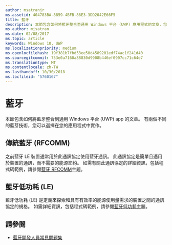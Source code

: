 ```yaml
---
author: msatranjr
ms.assetid: 404783BA-8859-4BFB-86E3-3DD2042E66F5
title: 藍牙
description: 本節包含如何將藍牙整合至通用 Windows 平台 (UWP) 應用程式的文章，包括如何使用 RFCOMM、GATT 及低功耗 (LE) 廣告。
ms.author: misatran
ms.date: 02/08/2017
ms.topic: article
keywords: Windows 10, UWP
ms.localizationpriority: medium
ms.openlocfilehash: 19f381b7fbd53ee50d4589201edf74ac1f241d40
ms.sourcegitcommit: 753e0a7160a88830d9908b446ef0907cc71c64e7
ms.translationtype: MT
ms.contentlocale: zh-TW
ms.lasthandoff: 10/30/2018
ms.locfileid: "5760167"
---
```

# <a name="bluetooth"></a>藍牙
本節包含如何將藍牙整合到通用 Windows 平台 (UWP) app 的文章。 有兩個不同的藍芽技術，您可以選擇在您的應用程式中實作。

## <a name="classic-bluetooth-rfcomm"></a>傳統藍牙 (RFCOMM)
之前藍牙 LE 裝置通常用於此通訊協定使用藍牙通訊。 此通訊協定是簡單且適用於裝置的通訊，而不需要的能源節約。 如需有關此通訊協定的詳細資訊，包括程式碼範例，請參閱[藍牙 RFCOMM](send-or-receive-files-with-rfcomm.md)主題。

## <a name="bluetooth-low-energy-le"></a>藍牙低功耗 (LE)
藍牙低功耗 (LE) 是定義來探索和具有有效率的能源使用量需求的裝置之間的通訊協定的規格。 如需詳細資訊，包括程式碼範例，請參閱[藍牙低功耗](bluetooth-low-energy-overview.md)主題。

## <a name="see-also"></a>請參閱
- [藍牙開發人員常見問題集](bluetooth-dev-faq.md)